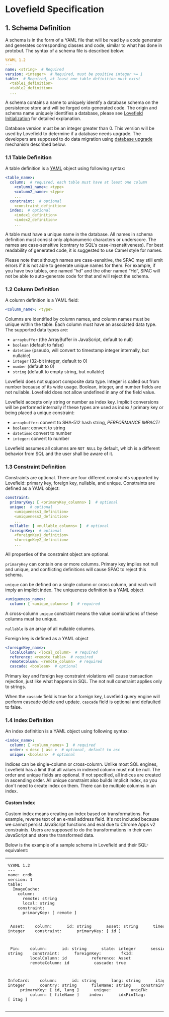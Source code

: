 # Lovefield Specification

## 1. Schema Definition

A schema is in the form of a YAML file that will be read by a code generator and
generates corresponding classes and code, similar to what has done in protobuf.
The syntax of a schema file is described below:

```yaml
%YAML 1.2
---
name: <string>  # Required
version: <integer>  # Required, must be positive integer >= 1
table:  # Required, at least one table definition must exist
  <table1_definition>
  <table2_definition>
  ...
```
A schema contains a name to uniquely identify a database schema on the
persistence store and will be forged onto generated code. The origin and schema
name uniquely identifies a database, please see
[Lovefield Initialization](03_life_of_db.md#31-lovefield-initialization) for
detailed explanation.

Database version must be an integer greater than 0. This version will be used by
Lovefield to determine if a database needs upgrade. The developers are supposed
to do data migration using
[database upgrade](03_life_of_db.md#33-database-upgrade) mechanism described
below.

### 1.1 Table Definition

A table definition is a [YAML](http://www.yaml.org) object using following
syntax:

```yaml
<table_name>:
  column:  # required, each table must have at least one column
    <column1_name>: <type>
    <column2_name>: <type>
    ...
  constraint:  # optional
    <constraint_definition>
  index:  # optional
    <index1_definition>
    <index2_definition>
    ...
```

A table must have a unique name in the database. All names in schema definition
must consist only alphanumeric characters or underscore. The names are
case-sensitive (contrary to SQL's case-insensitiveness). For best readability
of generated code, it is suggested to use Camel style for names.

Please note that although names are case-sensitive, the SPAC may still emit
errors if it is not able to generate unique names for them. For example, if you
have two tables, one named “hd” and the other named “Hd”, SPAC will not be able
to auto-generate code for that and will reject the schema.

### 1.2 Column Definition

A column definition is a YAML field:

```yaml
<column_name>: <type>
```

Columns are identified by column names, and column names must be unique within
the table. Each column must have an associated data type. The supported data
types are:

* `arraybuffer` (the ArrayBuffer in JavaScript, default to null)
* `boolean` (default to false)
* `datetime` (pseudo, will convert to timestamp integer internally, but nullable)
* `integer` (32-bit integer, default to 0)
* `number` (default to 0)
* `string` (default to empty string, but nullable)

Lovefield does not support composite data type. Integer is called out from
number because of its wide usage. Boolean, integer, and number fields are not
nullable. Lovefield does not allow undefined in any of the field value.

Lovefield accepts only string or number as index key. Implicit conversions will
be performed internally if these types are used as index / primary key or being
placed a unique constraint:
* `arraybuffer`: convert to SHA-512 hash string, *PERFORMANCE IMPACT!*
* `boolean`: convert to string
* `datetime`: convert to number
* `integer`: convert to number

Lovefield assumes all columns are `NOT NULL` by default, which is a different
behavior from SQL and the user shall be aware of it.

### 1.3 Constraint Definition

Constraints are optional. There are four different constraints supported by
Lovefield: primary key, foreign key, nullable, and unique. Constraints are
defined as a YAML object:

```yaml
constraint:
  primaryKey: [ <primaryKey_columns> ]  # optional
  unique:  # optional
    <uniqueness1_definition>
    <uniqueness2_definition>
    ...
  nullable: [ <nullable_columns> ]  # optional
  foreignKey:  # optional
    <foreignKey1_definition>
    <foreignKey2_definition>
    ...
```

All properties of the constraint object are optional.

`primaryKey` can contain one or more columns. Primary key implies not null and
unique, and conflicting definitions will cause SPAC to reject this schema.

`unique` can be defined on a single column or cross column, and each will imply
an implicit index. The uniqueness definition is a YAML object

```yaml
<uniqueness_name>:
  column: [ <unique_columns> ]  # required
```

A cross-column `unique` constraint means the value combinations of these columns
must be unique.

`nullable` is an array of all nullable columns.

Foreign key is defined as a YAML object

```yaml
<foreignKey_name>:
  localColumn: <local_column>  # required
  reference: <remote_table>  # required
  remoteColumn: <remote_column>  # required
  cascade: <boolean>  # optional
```

Primary key and foreign key constraint violations will cause transaction
rejection, just like what happens in SQL. The not null constraint applies only
to strings.

When the `cascade` field is true for a foreign key, Lovefield query engine will
perform cascade delete and update. `cascade` field is optional and defaulted to
false.

### 1.4 Index Definition

An index definition is a YAML object using following syntax:

```yaml
<index_name>:
  column: [ <column_names> ]  # required
  order: < desc | asc >  # optional, default to asc
  unique: <boolean>  # optional
```

Indices can be single-column or cross-column. Unlike most SQL engines, Lovefield
has a limit that all values in indexed column must not be null. The order and
unique fields are optional. If not specified, all indices are created in
ascending order. All unique constraint also builds implicit index, so you don't
need to create index on them. There can be multiple columns in an index.

#### Custom Index
Custom index means creating an index based on transformations. For example,
reverse text of an e-mail address field. It's not included because we cannot
persist JavaScript functions and eval due to Chrome Apps v2 constraints. Users
are supposed to do the transformations in their own JavaScript and store the
transformed data.

Below is the example of a sample schema in Lovefield and their SQL-equivalent:
<table>
  <tr>
    <td><pre>
%YAML 1.2
---
name: crdb
version: 1
table:
  ImageCache:
    column:
      remote: string
      local: string
    constraint:
      primaryKey: [ remote ]

  Asset:
    column:
      id: string
      asset: string
      timestamp: integer
    constraint:
      primaryKey: [ id ]

  Pin:
    column:
      id: string
      state: integer
      sessionId: string
    constraint:
      foreignKey:
        fkId:
          localColumn: id
          reference: Asset
          remoteColumn: id
          cascade: true

  InfoCard:
    column:
      id: string
      lang: string
      itag: integer
      country: string
      fileName: string
    constraint:
      primaryKey: [ id, lang ]
      unique:
        uniqFN:
          column: [ fileName ]
    index:
      idxPinItag:
        column: [ itag ]
</pre></td><td><pre>


CREATE DATABASE crdb;


CREATE TABLE ImageCache (
  remote AS TEXT PRIMARY KEY,
  local AS TEXT NOT NULL
);



CREATE TABLE Asset (
  id AS TEXT PRIMARY KEY,
  asset AS TEXT,
  timestamp AS INTEGER
);



CREATE TABLE Pin (
  id,
  state AS INTEGER,
  sessionId AS TEXT,
  FOREIGN KEY id
    REFERENCES Asset(id)
    ON DELETE CASCADE
    ON UPDATE CASCADE
);




CREATE TABLE InfoCard (
  id AS TEXT,
  lang AS TEXT,
  itag AS INTEGER,
  country AS TEXT,
  fileName AS TEXT UNIQUE
  PRIMARY KEY (id, lang)
);




CREATE INDEX idxItag
  ON InfoCard.itag;

</pre></td>
  </tr>
</table>

